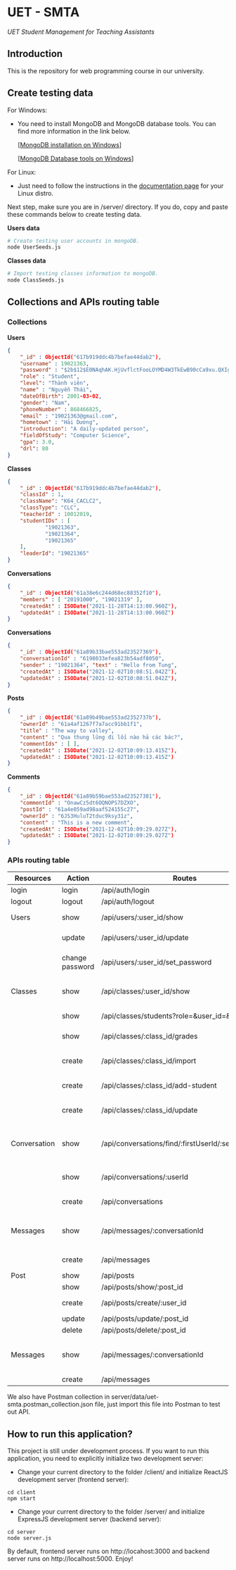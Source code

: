 # UET - SMTA

_UET Student Management for Teaching Assistants_

## Introduction

This is the repository for web programming course in our university.

## Create testing data

For Windows:

- You need to install MongoDB and MongoDB database tools. You can find more information in the link below.

  [[MongoDB installation on Windows](https://docs.mongodb.com/manual/tutorial/install-mongodb-on-windows/)]

  [[MongoDB Database tools on Windows](https://docs.mongodb.com/database-tools/installation/installation-windows/)]

For Linux:

- Just need to follow the instructions in the [documentation page](https://docs.mongodb.com/manual/administration/install-on-linux/) for your Linux distro.

Next step, make sure you are in /server/ directory. If you do, copy and paste these commands below to create testing data.

**Users data**

```bash
# Create testing user accounts in mongoDB.
node UserSeeds.js
```

**Classes data**

```bash
# Import testing classes information to mongoDB.
node ClassSeeds.js
```

## Collections and APIs routing table

### Collections

**Users**

```json
{
	"_id" : ObjectId("617b919ddc4b7befae44dab2"),
	"username" : 19021363,
	"password" : "$2b$12$E0NAqhAK.HjUvflctFooLOYMD4W3TkEwB90cCa9xu.QXIg/u379bS",
	"role" : "Student",
	"level": "Thành viên",
	"name" : "Nguyễn Thái",
	"dateOfBirth": 2001-03-02,
	"gender": "Nam",
	"phoneNumber" : 868466825,
	"email" : "19021363@gmail.com",
	"hometown" : "Hải Dương",
	"introduction": "A daily-updated person",
	"fieldOfStudy": "Computer Science",
	"gpa": 3.0,
	"drl": 80
}
```

**Classes**

```json
{
	"_id" : ObjectId("617b919ddc4b7befae44dab2"),
	"classId" : 1,
	"className": "K64_CACLC2",
	"classType": "CLC",
	"teacherId" : 10012019,
	"studentIDs" : [
			"19021363",
			"19021364",
			"19021365"
	],
	"leaderId": "19021365"
}
```

**Conversations**
```json
{ 
	"_id" : ObjectId("61a38e6c244d68ec88352f10"),
	"members" : [ "20191000", "19021319" ], 
	"createdAt" : ISODate("2021-11-28T14:13:00.960Z"),
	"updatedAt" : ISODate("2021-11-28T14:13:00.960Z")
}
```

**Conversations**
```json
{ 
	"_id" : ObjectId("61a89b33bae553ad23527369"),
	"conversationId" : "6198033efea823b54adf8050",
	"sender" : "19021364", "text" : "Hello from Tung",
	"createdAt" : ISODate("2021-12-02T10:08:51.042Z"),
	"updatedAt" : ISODate("2021-12-02T10:08:51.042Z"),
}
```


**Posts**
```json
{ 
	"_id" : ObjectId("61a89b49bae553ad2352737b"),
	"ownerId" : "61a4af1267f7a7acc91bb1f1",
	"title" : "The way to valley",
	"content" : "Qua thung lũng đi lối nào hả các bác?",
	"commentIds" : [ ],
	"createdAt" : ISODate("2021-12-02T10:09:13.415Z"),
	"updatedAt" : ISODate("2021-12-02T10:09:13.415Z")
}
```

**Comments**

```json
{ 
	"_id" : ObjectId("61a89b59bae553ad23527381"),
	"commentId" : "OnawCz5dt6OQNOPS7DZXO", 
	"postId" : "61a4e059ad98aaf524155c27",
	"ownerId" : "6JS3HuluT2tduc9ksy31z",
	"content" : "This is a new comment",
	"createdAt" : ISODate("2021-12-02T10:09:29.027Z"),
	"updatedAt" : ISODate("2021-12-02T10:09:29.027Z")
}
```

### APIs routing table

| Resources    | Action          | Routes                                             | Methods | Description                        |
| ------------ | --------------- | -------------------------------------------------- | ------- | ---------------------------------- |
| login        | login           | /api/auth/login                                    | POST    | Log in                             |
| logout       | logout          | /api/auth/logout                                   | GET     | Log out                            |
| Users        | show            | /api/users/:user_id/show                           | GET     | Show user's profile                |
|              | update          | /api/users/:user_id/update                         | POST    | Update user's profile              |
|              | change password | /api/users/:user_id/set_password                   | POST    | Change user's password             |
| Classes      | show            | /api/classes/:user_id/show                         | GET     | Get managed class and students     |
|              | show            | /api/classes/students?role=&user_id=&class_id=     | POST    | Get students in a class            |
|              | show            | /api/classes/:class_id/grades                      | GET     | Get grade statistic                |
|              | create          | /api/classes/:class_id/import                      | POST    | Import students to a class         |
|              | create          | /api/classes/:class_id/add-student                 | POST    | Add a student to a class           |
|              | create          | /api/classes/:class_id/update                      | POST    | Update students to a class         |
| Conversation | show            | /api/conversations/find/:firstUserId/:secondUserId | GET     | Get conversation between two users |
|              | show            | /api/conversations/:userId                         | GET     | Get all conversations of an user   |
|              | create          | /api/conversations                                 | POST    | Create conversation                |
| Messages     | show            | /api/messages/:conversationId                      | GET     | Get all messages in a conversation |
|              | create          | /api/messages                                      | POST    | Add a message                      |
| Post         | show            | /api/posts                                         | GET     | Get all posts                      |
|              | show            | /api/posts/show/:post_id                           | GET     | Get a post                         |
|              | create          | /api/posts/create/:user_id                         | POST    | Create new post                    |
|              | update          | /api/posts/update/:post_id                         | GET     | Update a post                      |
|              | delete          | /api/posts/delete/:post_id                         | GET     | Delete a post                      |
| Messages     | show            | /api/messages/:conversationId                      | GET     | Get all messages in a conversation |
|              | create          | /api/messages                                      | POST    | Add message                        |

We also have Postman collection in server/data/uet-smta.postman_collection.json file, just import this file into Postman to test out API.

## How to run this application?

This project is still under development process. If you want to run this application, you need to explicitly initialize two development server:

- Change your current directory to the folder /client/ and initialize ReactJS development server (frontend server):

```
cd client
npm start
```

- Change your current directory to the folder /server/ and initialize ExpressJS development server (backend server):

```
cd server
node server.js
```

By default, frontend server runs on http://locahost:3000 and backend server runs on http://localhost:5000.
Enjoy!
